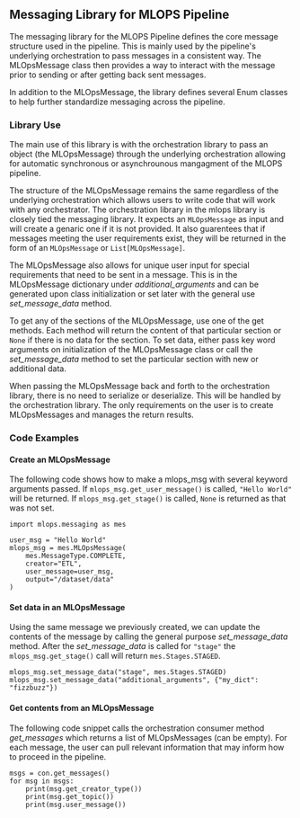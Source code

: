 ## Messaging Library for MLOPS Pipeline

The messaging library for the MLOPS Pipeline defines the core message structure used in the pipeline. This is mainly used by the pipeline's underlying orchestration to pass messages in a consistent way. The MLOpsMessage class then provides a way to interact with the message prior to sending or after getting back sent messages. 

In addition to the MLOpsMessage, the library defines several Enum classes to help further standardize messaging across the pipeline.

### Library Use

The main use of this library is with the orchestration library to pass an object (the MLOpsMessage) through the underlying orchestration allowing for automatic synchronous or asynchrounous mangagment of the MLOPS pipeline.

The structure of the MLOpsMessage remains the same regardless of the underlying orchestration which allows users to write code that will work with any orchestrator. The orchestration library in the mlops library is closely tied the messaging library. It expects an `MLOpsMessage` as input and will create a genaric one if it is not provided. It also guarentees that if messages meeting the user requirements exist, they will be returned in the form of an `MLOpsMessage` or `List[MLOpsMessage]`. 

The MLOpsMessage also allows for unique user input for special requirements that need to be sent in a message. This is in the MLOpsMessage dictionary under *additional_arguments* and can be generated upon class initialization or set later with the general use *set_message_data* method.

To get any of the sections of the MLOpsMessage, use one of the get methods. Each method will return the content of that particular section or `None` if there is no data for the section. To set data, either pass key word arguments on initialization of the MLOpsMessage class or call the *set_message_data* method to set the particular section with new or additional data.

When passing the MLOpsMessage back and forth to the orchestration library, there is no need to serialize or deserialize. This will be handled by the orchestration library. The only requirements on the user is to create MLOpsMessages and manages the return results.

### Code Examples

#### Create an MLOpsMessage

The following code shows how to make a mlops_msg with several keyword arguments passed. If `mlops_msg.get_user_message()` is called, `"Hello World"` will be returned. If `mlops_msg.get_stage()` is called, `None` is returned as that was not set.

```
import mlops.messaging as mes

user_msg = "Hello World"
mlops_msg = mes.MLOpsMessage(
    mes.MessageType.COMPLETE,
    creator="ETL",
    user_message=user_msg,
    output="/dataset/data"
)
```

#### Set data in an MLOpsMessage

Using the same message we previously created, we can update the contents of the message by calling the general purpose *set_message_data* method. After the *set_message_data* is called for `"stage"` the `mlops_msg.get_stage()` call will return `mes.Stages.STAGED`.

```
mlops_msg.set_message_data("stage", mes.Stages.STAGED)
mlops_msg.set_message_data("additional_arguments", {"my_dict": "fizzbuzz"})
```

#### Get contents from an MLOpsMessage

The following code snippet calls the orchestration consumer method *get_messages* which returns a list of MLOpsMessages (can be empty). For each message, the user can pull relevant information that may inform how to proceed in the pipeline.

```
msgs = con.get_messages()
for msg in msgs:
    print(msg.get_creator_type())
    print(msg.get_topic())
    print(msg.user_message())
```